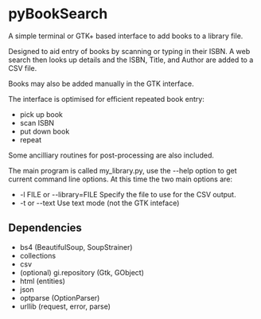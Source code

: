 # pyBookSearch

A simple terminal or GTK+ based interface to add books to a library file.

Designed to aid entry of books by scanning or typing in their ISBN. A web
search then looks up details and the ISBN, Title, and Author are added to a CSV
file.

Books may also be added manually in the GTK interface.

The interface is optimised for efficient repeated book entry:

*   pick up book
*   scan ISBN
*   put down book
*   repeat

Some ancilliary routines for post-processing are also included.

The main program is called my_library.py, use the --help option to get current
command line options. At this time the two main options are:

*   -l FILE or --library=FILE
    Specify the file to use for the CSV output.
*   -t or --text
    Use text mode (not the GTK inteface)

## Dependencies

*   bs4 (BeautifulSoup, SoupStrainer)
*   collections
*   csv
*   (optional) gi.repository (Gtk, GObject)
*   html (entities)
*   json
*   optparse (OptionParser)
*   urllib (request, error, parse)
